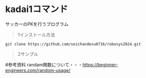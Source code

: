 # kadai1コマンド
サッカーのPKを行うプログラム

>1インストール方法
~~~
git clone https://github.com/seichandesu0716/robosys2024.git
~~~
>2サンプル


#参考資料
randam関数について・・・https://beginner-engineers.com/random-usage/

